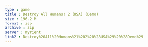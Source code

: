 ```yaml
---
type : game
title : Destroy All Humans! 2 (USA) (Demo)
size : 196.2 M
format : iso
archive : zip
server : myrient
link2 : Destroy%20All%20Humans%21%202%20%28USA%29%20%28Demo%29
---
```


